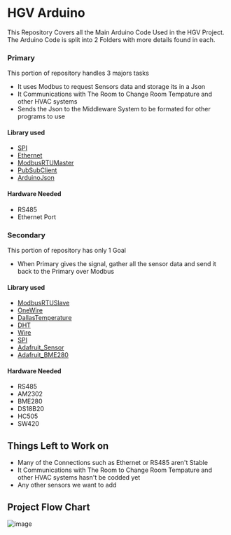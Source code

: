 # HGV Arduino
This Repository Covers all the Main Arduino Code Used in the HGV Project. The Arduino Code is split into 2 Folders with more details found in each.

### Primary
This portion of repository handles 3 majors tasks
- It uses Modbus to request Sensors data and storage its in a Json
-  It Communications with The Room to Change Room Tempature and other HVAC systems
-  Sends the Json to the Middleware System to be formated for other programs to use

#### Library used
- [SPI](https://docs.arduino.cc/learn/communication/spi/)
- [Ethernet](https://docs.arduino.cc/libraries/ethernet/) 
- [ModbusRTUMaster](https://github.com/CMB27/ModbusRTUMaster)
- [PubSubClient](https://github.com/knolleary/pubsubclient)
- [ArduinoJson](https://arduinojson.org/)
#### Hardware Needed
- RS485
- Ethernet Port

### Secondary
This portion of repository has only 1 Goal
- When Primary gives the signal, gather all the sensor data and send it back to the Primary over Modbus
#### Library used
- [ModbusRTUSlave](https://github.com/CMB27/ModbusRTUSlave/)
- [OneWire](https://docs.arduino.cc/libraries/onewire/)
- [DallasTemperature](https://docs.arduino.cc/libraries/dallastemperature/)
- [DHT](https://reference.arduino.cc/reference/en/libraries/dht-sensor-library/)
- [Wire](https://docs.arduino.cc/language-reference/en/functions/communication/wire/)
- [SPI](https://docs.arduino.cc/learn/communication/spi/)
- [Adafruit_Sensor](https://docs.arduino.cc/libraries/adafruit-unified-sensor/)
- [Adafruit_BME280](https://docs.arduino.cc/libraries/adafruit-bme280-library/)

#### Hardware Needed
- RS485
- AM2302
- BME280
- DS18B20
- HC505
- SW420

## Things Left to Work on

- Many of the Connections such as Ethernet or RS485 aren't Stable
- It Communications with The Room to Change Room Tempature and other HVAC systems hasn't be codded yet
- Any other sensors we want to add

## Project Flow Chart
![image](https://github.com/user-attachments/assets/66b08bec-683c-459b-b8fa-ee63cef260bb)
